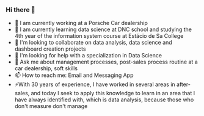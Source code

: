 ### Hi there 👋

<!--
**rodrivinci/rodrivinci** is a ✨ _special_ ✨ repository because its `README.md` (this file) appears on your GitHub profile.

Here are some ideas to get you started:
-->
- 🔭 I am currently working at a Porsche Car dealership
- 🌱 I am currently learning data science at DNC ​​school and studying the 4th year of the information system course at Estácio de Sa College
- 👯 I'm looking to collaborate on data analysis, data science and dashboard creation projects
- 🤔 I'm looking for help with a specialization in Data Science
- 💬 Ask me about management processes, post-sales process routine at a car dealership, soft skills
- 📫 How to reach me: Email and Messaging App
- ⚡With 30 years of experience, I have worked in several areas in after-sales, and today I seek to apply this knowledge to learn in an area that I have always identified with, which is data analysis, because those who don't measure don't manage
